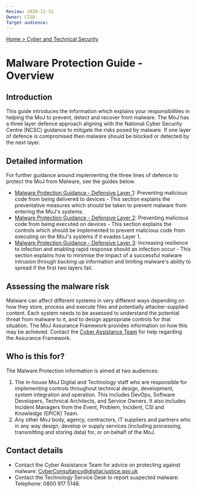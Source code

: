 ```yaml
---
Review: 2020-12-31
Owner: CISO
Target audience:
---
```


[Home > Cyber and Technical Security](../..)

# Malware Protection Guide - Overview

## Introduction

This guide introduces the information which explains your responsibilities in helping the MoJ to prevent, detect and recover from malware. The MoJ has a three layer defence approach aligning with the National Cyber Security Centre (NCSC) guidance to mitigate the risks posed by malware. If one layer of defence is compromised then malware should be blocked or detected by the next layer.

## Detailed information

For further guidance around implementing the three lines of defence to protect the MoJ from Malware, see the guides below.

* [Malware Protection Guidance - Defensive Layer 1](../malware-protection-guidance-defensive-layer-1): Preventing malicious code from being delivered to devices - This section explains the preventative measures which should be taken to prevent malware from entering the MoJ's systems.
* [Malware Protection Guidance - Defensive Layer 2](../malware-protection-guidance-defensive-layer-2): Preventing malicious code from being executed on devices - This section explains the controls which should be implemented to prevent malicious code from executing on the MoJ's systems if it evades Layer 1.
* [Malware Protection Guidance - Defensive Layer 3](../malware-protection-guidance-defensive-layer-3): Increasing resilience to infection and enabling rapid response should an infection occur - This section explains how to minimise the impact of a successful malware intrusion through backing up information and limiting malware's ability to spread if the first two layers fail.

## Assessing the malware risk

Malware can affect different systems in very different ways depending on how they store, process and execute files and potentially attacker-supplied content. Each system needs to be assessed to understand the potential threat from malware to it, and to design appropriate controls for that situation. The MoJ Assurance Framework provides information on how this may be achieved. Contact the [Cyber Assistance Team](#contact-details) for help regarding the Assurance Framework.

## Who is this for?

The Malware Protection information is aimed at two audiences:

1. The in-house MoJ Digital and Technology staff who are responsible for implementing controls throughout technical design, development, system integration and operation. This includes DevOps, Software Developers, Technical Architects, and Service Owners. It also includes Incident Managers from the Event, Problem, Incident, CSI and Knowledge (EPICK) Team.
2. Any other MoJ body, agency, contractors, IT suppliers and partners who in any way design, develop or supply services (including processing, transmitting and storing data) for, or on behalf of the MoJ.

## Contact details

* Contact the Cyber Assistance Team for advice on protecting against malware: [CyberConsultancy@digital.justice.gov.uk](mailto:CyberConsultancy@digital.justice.gov.uk)
* Contact the Technology Service Desk to report suspected malware:<br/>Telephone: 0800 917 5148.
